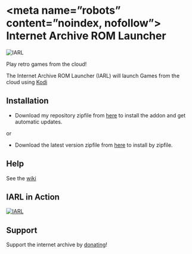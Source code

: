 <meta name=”robots” content=”noindex, nofollow”>
Internet Archive ROM Launcher
==========================
![IARL](https://github.com/zach-morris/plugin.program.iarl/blob/master/fanart.jpg)

Play retro games from the cloud!

The Internet Archive ROM Launcher (IARL) will launch Games from the cloud using [Kodi](http://kodi.tv)



Installation
-------------

- Download my repository zipfile from [here](https://goo.gl/AdQoNt) to install the addon and get automatic updates.

or

- Download the latest version zipfile from [here](https://goo.gl/ylg2rJ) to install by zipfile.



Help
-------------

See the [wiki](https://github.com/zach-morris/plugin.program.iarl/wiki)



IARL in Action
-------------------
[![IARL](https://github.com/zach-morris/iarl.media/raw/master/support/IARL_Slideshow.gif)](https://www.youtube.com/watch?v=fJ6nuyM6sOo)



Support
-------------------

Support the internet archive by [donating](https://archive.org/donate/)!

